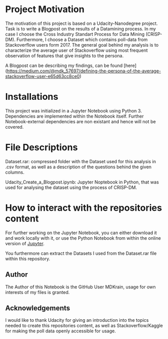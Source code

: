 # Project Motivation
The motivation of this project is based on a Udacity-Nanodegree project. Task is to write a Blogpost on the results of a Datamining process. In my case I choose the Cross Industry Standart Process for Data Mining (CRISP-DM). Furthermore, I choose a Dataset which contains poll-data from Stackoverflow users form 2017. The general goal behind my analysis is to characterize the average user of Stackoverflow using most frequent observation of features that give insights to the persona.

A Blogpost can be describing my findings, can be found [here] (https://medium.com/@mdk_57697/defining-the-persona-of-the-average-stackoverflow-user-e65d63cc8ce0)

# Installations
This project was initialized in a Jupyter Notebook using Python 3. Dependencies are implemented within the Notebook itself. 
Further Notebook-external dependencies are non existant and hence will not be covered.

# File Descriptions

Dataset.rar: compressed folder with the Dataset used for this analysis in .csv format, as well as a description of the questions behind the given columns.

Udacity_Create_a_Blogpost.ipynb: Jupyter Noptebook in Python, that was used for analysing the dataset using the process of CRISP-DM.

# How to interact with the repositories content

For further working on the Jupyter Notebook, you can either download it and work locally with it, or use the Python Notebook from within the online version of [Jupyter](https://jupyter.org/try).

You furthermore can extract the Datasets I used from the Dataset.rar file within this repository.

## Author
The Author of this Notebook is the GitHub User MDKrain, usage for own interests of my files is granted.

## Acknowledgements
I would like to thank Udacity for giving an introduction into the topics needed to create this repositories content, as well as Stackoverflow/Kaggle for making the poll data openly accessible for usage.


